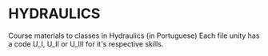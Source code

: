 # HYDRAULICS
Course materials to classes in Hydraulics (in Portuguese)
Each file unity has a code U_I, U_II or U_III for it's respective skills.
